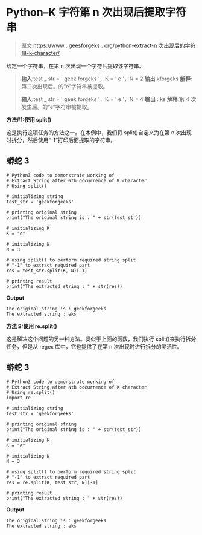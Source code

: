# Python–K 字符第 n 次出现后提取字符串

> 原文:[https://www . geesforgeks . org/python-extract-n 次出现后的字符串-k-character/](https://www.geeksforgeeks.org/python-extract-string-after-nth-occurrence-of-k-character/)

给定一个字符串，在第 n 次出现一个字符后提取该字符串。

> **输入**:test _ str = ' geek forgeks '，K = ' e '，N = 2
> **输出**:kforgeks
> **解释**:第二次出现后。的“e”字符串被提取。
> 
> **输入**:test _ str = ' geek forgeks '，K = ' e '，N = 4
> **输出** : ks
> **解释**:第 4 次发生后。的“e”字符串被提取。

**方法#1:使用 split()**

这是执行这项任务的方法之一。在本例中，我们将 split()自定义为在第 n 次出现时拆分，然后使用“-1”打印后面提取的字符串。

## 蟒蛇 3

```
# Python3 code to demonstrate working of 
# Extract String after Nth occurrence of K character 
# Using split()

# initializing string
test_str = 'geekforgeeks'

# printing original string
print("The original string is : " + str(test_str))

# initializing K 
K = "e"

# initializing N 
N = 3

# using split() to perform required string split
# "-1" to extract required part
res = test_str.split(K, N)[-1]

# printing result 
print("The extracted string : " + str(res)) 
```

**Output**

```
The original string is : geekforgeeks
The extracted string : eks

```

**方法 2:使用 re.split()**

这是解决这个问题的另一种方法。类似于上面的函数，我们执行 split()来执行拆分任务，但是从 regex 库中，它也提供了在第 n 次出现时进行拆分的灵活性。

## 蟒蛇 3

```
# Python3 code to demonstrate working of 
# Extract String after Nth occurrence of K character 
# Using re.split()
import re

# initializing string
test_str = 'geekforgeeks'

# printing original string
print("The original string is : " + str(test_str))

# initializing K 
K = "e"

# initializing N 
N = 3

# using split() to perform required string split
# "-1" to extract required part
res = re.split(K, test_str, N)[-1]

# printing result 
print("The extracted string : " + str(res)) 
```

**Output**

```
The original string is : geekforgeeks
The extracted string : eks

```